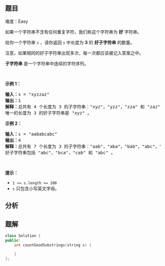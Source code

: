 
## 题目
难度：Easy
<p>如果一个字符串不含有任何重复字符，我们称这个字符串为 <strong>好</strong> 字符串。</p>

<p>给你一个字符串 <code>s</code> ，请你返回 <code>s</code> 中长度为 <strong>3</strong> 的 <strong>好子字符串</strong> 的数量。</p>

<p>注意，如果相同的好子字符串出现多次，每一次都应该被记入答案之中。</p>

<p><strong>子字符串</strong> 是一个字符串中连续的字符序列。</p>

<p> </p>

<p><strong>示例 1：</strong></p>

<pre>
<b>输入：</b>s = "xyzzaz"
<b>输出：</b>1
<b>解释：</b>总共有 4 个长度为 3 的子字符串："xyz"，"yzz"，"zza" 和 "zaz" 。
唯一的长度为 3 的好子字符串是 "xyz" 。
</pre>

<p><strong>示例 2：</strong></p>

<pre>
<b>输入：</b>s = "aababcabc"
<b>输出：</b>4
<b>解释：</b>总共有 7 个长度为 3 的子字符串："aab"，"aba"，"bab"，"abc"，"bca"，"cab" 和 "abc" 。
好子字符串包括 "abc"，"bca"，"cab" 和 "abc" 。
</pre>

<p> </p>

<p><strong>提示：</strong></p>

<ul>
	<li><code>1 <= s.length <= 100</code></li>
	<li><code>s</code>​​​​​​ 只包含小写英文字母。</li>
</ul>

## 分析

## 题解
```cpp
class Solution {
public:
    int countGoodSubstrings(string s) {

    }
};
```